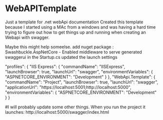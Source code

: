 # WebAPITemplate
Just a template for .net webApi documentation
Created this template because I started using a MAc from a windows 
and was having a hard time trying to figure out how to 
get things up and running when creating an Webapi with swagger. 

Maybe this might help someelse. 
add nuget package : Swashbuckle.AspNetCore -
Enabled middleware to serve generated swaggerui in the Startup.cs 
updated the launch settings

"profiles": {
    "IIS Express": {
      "commandName": "IISExpress",
      "launchBrowser": true,
      "launchUrl": "swagger",
      "environmentVariables": {
        "ASPNETCORE_ENVIRONMENT": "Development"
      }
    },
    "WebApi.Template": {
      "commandName": "Project",
      "launchBrowser": true,
      "launchUrl": "swagger",
      "applicationUrl": "https://localhost:5001;http://localhost:5000",
      "environmentVariables": {
        "ASPNETCORE_ENVIRONMENT": "Development"
      }
    }

#I will probably update some other things. 
When you run the project it launches: http://localhost:5000/swagger/index.html
